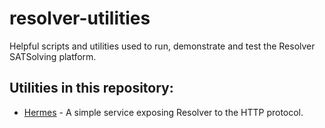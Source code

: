 # resolver-utilities

Helpful scripts and utilities used to run, demonstrate 
and test the Resolver SATSolving platform.

## Utilities in this repository:

- [Hermes](https://github.com/Imperium-Software/resolver-utilities/tree/master/hermes) - A simple service exposing Resolver to the HTTP protocol.